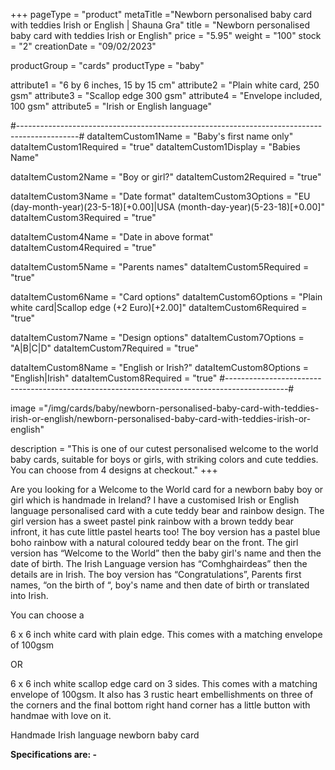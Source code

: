 +++
pageType = "product"
metaTitle ="Newborn personalised baby card with teddies Irish or English | Shauna Gra"
title = "Newborn personalised baby card with teddies Irish or English"
price = "5.95"
weight = "100"
stock = "2"
creationDate = "09/02/2023"

productGroup = "cards"
productType = "baby"

attribute1 = "6 by 6 inches, 15 by 15 cm" 
attribute2 = "Plain white card, 250 gsm"
attribute3 = "Scallop edge 300 gsm"
attribute4 = "Envelope included, 100 gsm"
attribute5 = "Irish or English language"

#---------------------------------------------------------------------------------------------#
dataItemCustom1Name = "Baby's first name only"
dataItemCustom1Required = "true"
dataItemCustom1Display = "Babies Name"

dataItemCustom2Name = "Boy or girl?"
dataItemCustom2Required = "true"

dataItemCustom3Name = "Date format"
dataItemCustom3Options = "EU (day-month-year)(23-5-18)[+0.00]|USA (month-day-year)(5-23-18)[+0.00]"
dataItemCustom3Required = "true"

dataItemCustom4Name = "Date in above format"
dataItemCustom4Required = "true"

dataItemCustom5Name = "Parents names"
dataItemCustom5Required = "true"

dataItemCustom6Name = "Card options"
dataItemCustom6Options = "Plain white card|Scallop edge (+2 Euro)[+2.00]"
dataItemCustom6Required = "true"

dataItemCustom7Name = "Design options"
dataItemCustom7Options = "A|B|C|D"
dataItemCustom7Required = "true"

dataItemCustom8Name = "English or Irish?"
dataItemCustom8Options = "English|Irish"
dataItemCustom8Required = "true"
#---------------------------------------------------------------------------------------------#
 
image ="/img/cards/baby/newborn-personalised-baby-card-with-teddies-irish-or-english/newborn-personalised-baby-card-with-teddies-irish-or-english"
 
description = "This is one of our cutest personalised welcome to the world baby cards, suitable for boys or girls, with striking colors and cute teddies. You can choose from 4 designs at checkout."
+++

Are you looking for a Welcome to the World card for a newborn baby boy or girl which is handmade in Ireland? I have a customised Irish or English language personalised card with a cute teddy bear and rainbow design. The girl version has a sweet pastel pink rainbow with a brown teddy bear infront, it has cute little pastel hearts too! The boy version has a pastel blue boho rainbow with a natural coloured teddy bear on the front. The girl version has “Welcome to the World” then the baby girl's name and then the date of birth. The Irish Language version has “Comhghairdeas” then the details are in Irish. The boy version has “Congratulations”, Parents first names, “on the birth of “, boy's name and then date of birth or translated into Irish.

You can choose a

6 x 6 inch white card with plain edge. This comes with a matching envelope of 100gsm

OR

6 x 6 inch white scallop edge card on 3 sides. This comes with a matching envelope of 100gsm. It also has 3 rustic heart embellishments on three of the corners and the final bottom right hand corner has a little button with handmae with love on it.

Handmade Irish language newborn baby card

**Specifications are: -**
